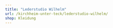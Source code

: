 ```yaml
---
title: "Lederstudio Wilhelm"
url: /kirchheim-unter-teck/lederstudio-wilhelm/
shop: Kleidung
---
```

